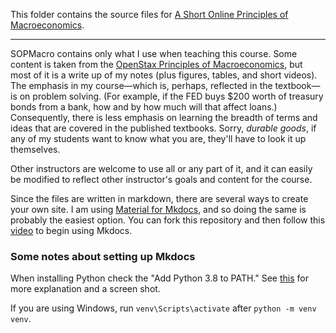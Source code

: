 
This folder contains the source files for [A Short Online Principles of Macroeconomics](https://loighic.net/macro/).

---

SOPMacro contains only what I use when teaching this course. Some content is taken from the [OpenStax Principles of Macroeconomics](https://openstax.org/details/books/principles-macroeconomics-3e), but most of it is a write up of my notes (plus figures, tables, and short videos). The emphasis in my course&mdash;which is, perhaps, reflected in the textbook&mdash;is on problem solving. (For example, if the FED buys $200 worth of treasury bonds from a bank, how and by how much will that affect loans.) Consequently, there is less emphasis on learning the breadth of terms and ideas that are covered in the published textbooks. Sorry, *durable goods*, if any of my students want to know what you are, they'll have to look it up themselves.

Other instructors are welcome to use all or any part of it, and it can easily be modified to reflect other instructor's goals and content for the course. 

Since the files are written in markdown, there are several ways to create your own site. I am using [Material for Mkdocs](https://squidfunk.github.io/mkdocs-material/), and so doing the same is probably the easiest option. You can fork this repository and then follow this [video](https://youtu.be/Q-YA_dA8C20) to begin using Mkdocs. 


### Some notes about setting up Mkdocs

When installing Python check the "Add Python 3.8 to PATH." See [this](https://stackoverflow.com/questions/13596505/python-command-not-working-in-command-prompt) for more explanation and a screen shot. 

If you are using Windows, run ```venv\Scripts\activate``` after ```python -m venv venv```.
